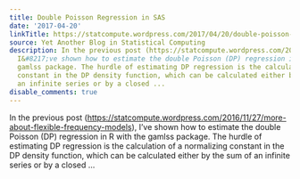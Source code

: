 ```yaml
---
title: Double Poisson Regression in SAS
date: '2017-04-20'
linkTitle: https://statcompute.wordpress.com/2017/04/20/double-poisson-regression-in-sas/
source: Yet Another Blog in Statistical Computing
description: In the previous post (https://statcompute.wordpress.com/2016/11/27/more-about-flexible-frequency-models),
  I&#8217;ve shown how to estimate the double Poisson (DP) regression in R with the
  gamlss package. The hurdle of estimating DP regression is the calculation of a normalizing
  constant in the DP density function, which can be calculated either by the sum of
  an infinite series or by a closed ...
disable_comments: true
---
```

In the previous post (https://statcompute.wordpress.com/2016/11/27/more-about-flexible-frequency-models), I&#8217;ve shown how to estimate the double Poisson (DP) regression in R with the gamlss package. The hurdle of estimating DP regression is the calculation of a normalizing constant in the DP density function, which can be calculated either by the sum of an infinite series or by a closed ...